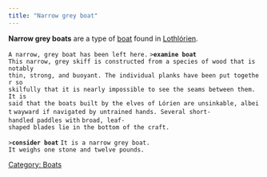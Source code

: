 ```yaml
---
title: "Narrow grey boat"
---
```


**Narrow grey boats** are a type of [boat](boat "wikilink") found in
[Lothlórien](Lothlórien "wikilink").

`A narrow, grey boat has been left here.`
`>`**`examine boat`**
`This narrow, grey skiff is constructed from a species of wood that is notably`
`thin, strong, and buoyant. The individual planks have been put together so`
`skilfully that it is nearly impossible to see the seams between them. It is`
`said that the boats built by the elves of Lórien are unsinkable, albeit`
`wayward if navigated by untrained hands. Several short-handled paddles with`
`broad, leaf-shaped blades lie in the bottom of the craft.`

`>`**`consider boat`**
`It is a narrow grey boat.`
`It weighs one stone and twelve pounds.`

[Category: Boats](Category:_Boats "wikilink")